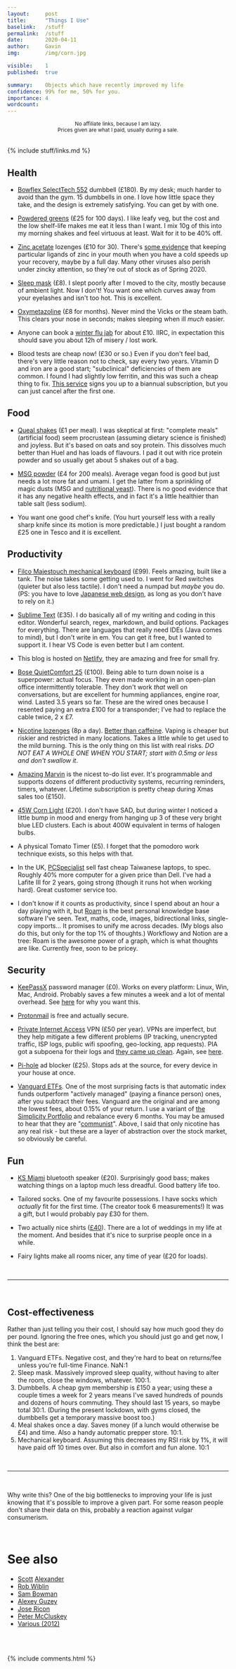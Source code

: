 ```yaml
---
layout:     post
title:      "Things I Use"
baselink:   /stuff
permalink:  /stuff
date:       2020-04-11
author:     Gavin   
img:        /img/corn.jpg

visible:    1
published:  true

summary:    Objects which have recently improved my life 
confidence: 99% for me, 50% for you.
importance: 4
wordcount:  
---
```


<center>
	<small>No affiliate links, because I am lazy.</small><br>
	<small>Prices given are what I paid, usually during a sale.</small><br><br>
</center>


{%	include stuff/links.md	%}


## Health

* <a href="{{bow}}">Bowflex SelectTech 552</a> dumbbell (£180). By my desk; much harder to avoid than the gym. 15 dumbbells in one. I love how little space they take, and the design is extremely satisfying. You can get by with one.<br>

<!-- * Electric toothbrush. Somehow much less boring. This one buzzes when you've done 2 mins too.<br> -->

* <a href="{{green}}">Powdered greens</a> (£25 for 100 days). I like leafy veg, but the cost and the low shelf-life makes me eat it less than I want. I mix 10g of this into my morning shakes and feel virtuous at least. Wait for it to be 40% off.<br>

* <a href="{{zinc1}}">Zinc acetate</a> lozenges (£10 for 30). There's <a href="{{zinc2}}">some evidence</a> that keeping particular ligands of zinc in your mouth when you have a cold speeds up your recovery, maybe by a full day. Many other viruses also perish under zincky attention, so they're out of stock as of Spring 2020.<br>

* <a href="{{mask}}">Sleep mask</a> (£8). I slept poorly after I moved to the city, mostly because of ambient light. Now I don't! You want one which curves away from your eyelashes and isn't too hot. This is excellent.<br>

* <a href="{{oxy}}">Oxymetazoline</a> (£8 for months). Never mind the Vicks or the steam bath. This clears your nose in seconds; makes sleeping when ill _much_ easier.<br>

* Anyone can book a <a href="https://www.boots.com/vaccinations/flujab">winter flu jab</a> for about £10. IIRC, in expectation this should save you about 12h of misery / lost work.<br>

* Blood tests are cheap now! (£30 or so.) Even if you don't feel bad, there's very little reason not to check, say every two years. Vitamin D and iron are a good start; "subclinical" deficiencies of them are common. I found I had slightly low ferritin, and this was such a cheap thing to fix. <a href="{{thriv}}">This service</a> signs you up to a biannual subscription, but you can just cancel after the first one.

## Food

* <a href="{{q}}">Queal shakes</a> (£1 per meal). I was skeptical at first: "complete meals" (artificial food) seem procrustean (assuming dietary science is finished) and joyless. But it's based on oats and soy protein. This dissolves much better than Huel and has loads of flavours. I pad it out with rice protein powder and so usually get about 5 shakes out of a bag.<br>

* <a href="{{msg}}">MSG powder</a> (£4 for 200 meals). Average vegan food is good but just needs a lot more fat and umami. I get the latter from a sprinkling of magic dusts (MSG and <a href="{{noo}}">nutritional yeast</a>). There is no good evidence that it has any negative health effects, and in fact it's a little healthier than table salt (less sodium).<br>

* You want one good chef's knife. (You hurt yourself less with a really sharp knife since its motion is more predictable.) I just bought a random £25 one in Tesco and it is excellent.



## Productivity

* <a href="{{fil}}">Filco Majestouch mechanical keyboard</a> (£99). Feels amazing, built like a tank. The noise takes some getting used to. I went for Red switches (quieter but also less tactile). I don't need a numpad but _maybe_ you do. (PS: you have to love <a href="{{jp}}">Japanese web design</a>, as long as you don't have to rely on it.)<br>

* <a href="{{sub}}">Sublime Text</a> (£35). I do basically all of my writing and coding in this editor. Wonderful search, regex, markdown, and build options. Packages for everything. There are languages that really need IDEs (Java comes to mind), but I don't write in em. You can get it free, but I wanted to support it. I hear VS Code is even better but I am content.<br>

* This blog is hosted on <a href="https://www.netlify.com/">Netlify</a>, they are amazing and free for small fry.<br>

* <a href="{{bose}}">Bose QuietComfort 25</a> (£100). Being able to turn down noise is a superpower: actual focus. They even made working in an open-plan office intermittently tolerable. They don't work _that_ well on conversations, but are excellent for humming appliances, engine roar, wind. Lasted 3.5 years so far. These are the wired ones because I resented paying an extra £100 for a transponder; I've had to replace the cable twice, 2 x £7.<br>

* <a href="{{nic}}">Nicotine lozenges</a> (8p a day). <a href="{{gwern}}">Better than caffeine</a>. Vaping is cheaper but riskier and restricted in many locations. Takes a little while to get used to the mild burning. This is the only thing on this list with real risks. _DO NOT EAT A WHOLE ONE WHEN YOU START; start with 0.5mg or less and don't swallow it_.<br>

* <a href="{{marv}}">Amazing Marvin</a> is the nicest to-do list ever. It's programmable and supports dozens of different productivity systems, recurring reminders, timers, whatever. Lifetime subscription is pretty cheap during Xmas sales too (£150).<br>

* <a href="{{korn}}">45W Corn Light</a> (£20). I don't have SAD, but during winter I noticed a little bump in mood and energy from hanging up 3 of these very bright blue LED clusters. Each is about 400W equivalent in terms of halogen bulbs.<br>

* A physical Tomato Timer (£5). I forget that the pomodoro work technique exists, so this helps with that.<br>


* In the UK, <a href="{{pcs}}">PCSpecialist</a> sell fast cheap Taiwanese laptops, to spec. Roughly 40% more computer for a given price than Dell. I've had a Lafite III for 2 years, going strong (though it runs hot when working hard). Great customer service too.

* I don't know if it counts as productivity, since I spend about an hour a day playing with it, but <a href="{{roam}}">Roam</a> is the best personal knowledge base software I've seen. Text, maths, code, images, bidirectional links, single-copy imports... It promises to unify me across decades. (My blogs also do this, but only for the top 1% of thoughts.) Workflowy and Notion are a tree: Roam is the awesome power of a graph, which is what thoughts are like. Currently free, soon to be pricey.


## Security

* <a href="{{kee}}">KeePassX</a> password manager (£0). Works on every platform: Linux, Win, Mac, Android. Probably saves a few minutes a week and a lot of mental overhead. See <a href="/browser">here</a> for why you want this.<br>

* <a href="{{proton}}">Protonmail</a> is free and actually secure. <br>

* <a href="{{vpn}}">Private Internet Access</a> VPN (£50 per year). VPNs are imperfect, but they help mitigate a few different problems (IP tracking, unencrypted traffic, ISP logs, public wifi spoofing, geo-locking, app requests). PIA got a subpoena for their logs and <a href="{{logs}}">they came up clean</a>. Again, see <a href="/browser">here</a>.<br>

* <a href="{{pi}}">Pi-hole</a> ad blocker (£25). Stops ads at the source, for every device in your house at once.<br>

* <a href="{{etf}}">Vanguard ETFs</a>. One of the most surprising facts is that automatic index funds outperform "actively managed" (paying a finance person) ones, after you subtract their fees. Vanguard are the original and are among the lowest fees, about 0.15% of your return. I use a variant of <a href="{{simp}}">the Simplicity Portfolio</a> and rebalance every 6 months. You may be amused to hear that they are "<a href="{{bloom}}">communist</a>". Above, I said that only nicotine has any real risk - but these are a layer of abstraction over the stock market, so obviously be careful.<br>

## Fun

* <a href="{{ks}}">KS Miami</a> bluetooth speaker (£20). Surprisingly good bass; makes watching things on a laptop much less dreadful. Good battery life too.<br>

* Tailored socks. One of my favourite possessions. I have socks which _actually_ fit for the first time. (The creator took 6 measurements!) It was a gift, but I would probably pay £30 for them.<br>

* Two actually nice shirts (<a href="{{haw}}">£40</a>). There are a lot of weddings in my life at the moment. And besides that it's nice to surprise people once in a while.<br>

* Fairy lights make all rooms nicer, any time of year (£20 for loads).

<br>

---

<br>

## Cost-effectiveness

Rather than just telling you their cost, I should say how much good they do per pound. Ignoring the free ones, which you should just go and get now, I think the best are:

1. Vanguard ETFs. Negative cost, and they're hard to beat on returns/fee unless you're full-time Finance. NaN:1
2. Sleep mask. Massively improved sleep quality, without having to alter the room, close the windows, whatever. 100:1.
4. Dumbbells. A cheap gym membership is £150 a year; using these a couple times a week for 2 years means I've saved hundreds of pounds and dozens of hours commuting. They should last 15 years, so maybe total 30:1. (During the present lockdown, with gyms closed, the dumbbells get a temporary massive boost too.)
4. Meal shakes once a day. Saves money (if a lunch would otherwise be £4) and time. Also a handy automatic prepper store. 10:1. 
5. Mechanical keyboard. Assuming this decreases my RSI risk by 1%, it will have paid off 10 times over. But also in comfort and fun alone. 10:1

<br>

---

<br>

Why write this? One of the big bottlenecks to improving your life is just knowing that it's possible to improve a given part. For some reason people don't share their data on this, probably a reaction against vulgar consumerism.

<br>

# See also

* <a href="{{scott}}">Scott</a> <a href="{{alex}}">Alexander</a>
* <a href="{{rob}}">Rob Wiblin</a>
* <a href="{{sam}}">Sam Bowman</a>
* <a href="{{guz}}">Alexey Guzey</a>
* <a href="{{jos}}">Jose Ricon</a>
* <a href="{{mcc}}">Peter McCluskey</a>
* <a href="{{lw}}">Various (2012)</a>

<br><br>

{%	include comments.html	%}

<br><br>